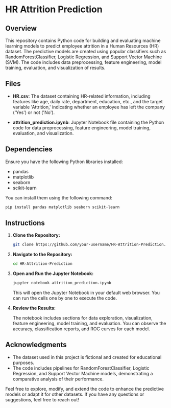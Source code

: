 # HR Attrition Prediction

## Overview

This repository contains Python code for building and evaluating machine learning models to predict employee attrition in a Human Resources (HR) dataset. The predictive models are created using popular classifiers such as RandomForestClassifier, Logistic Regression, and Support Vector Machine (SVM). The code includes data preprocessing, feature engineering, model training, evaluation, and visualization of results.

## Files

- **HR.csv**: The dataset containing HR-related information, including features like age, daily rate, department, education, etc., and the target variable 'Attrition,' indicating whether an employee has left the company ('Yes') or not ('No').

- **attrition_prediction.ipynb**: Jupyter Notebook file containing the Python code for data preprocessing, feature engineering, model training, evaluation, and visualization.

## Dependencies

Ensure you have the following Python libraries installed:

- pandas
- matplotlib
- seaborn
- scikit-learn

You can install them using the following command:

```bash
pip install pandas matplotlib seaborn scikit-learn
```

## Instructions

1. **Clone the Repository:**

   ```bash
   git clone https://github.com/your-username/HR-Attrition-Prediction.git
   ```

2. **Navigate to the Repository:**

   ```bash
   cd HR-Attrition-Prediction
   ```

3. **Open and Run the Jupyter Notebook:**

   ```bash
   jupyter notebook attrition_prediction.ipynb
   ```

   This will open the Jupyter Notebook in your default web browser. You can run the cells one by one to execute the code.

4. **Review the Results:**

   The notebook includes sections for data exploration, visualization, feature engineering, model training, and evaluation. You can observe the accuracy, classification reports, and ROC curves for each model.

## Acknowledgments

- The dataset used in this project is fictional and created for educational purposes.
- The code includes pipelines for RandomForestClassifier, Logistic Regression, and Support Vector Machine models, demonstrating a comparative analysis of their performance.

Feel free to explore, modify, and extend the code to enhance the predictive models or adapt it for other datasets. If you have any questions or suggestions, feel free to reach out!
